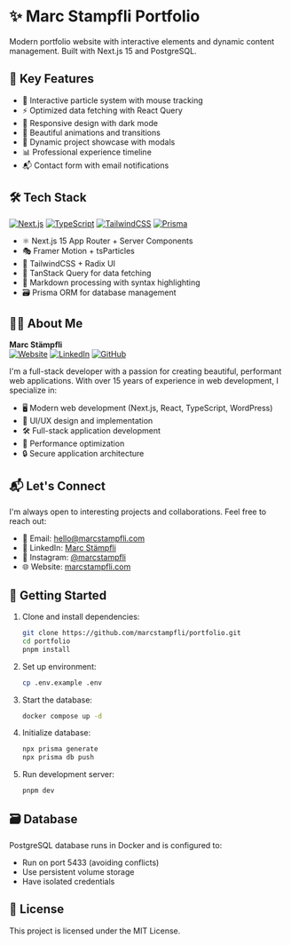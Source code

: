# ✨ Marc Stampfli Portfolio

Modern portfolio website with interactive elements and dynamic content management. Built with Next.js 15 and PostgreSQL.

## 🎯 Key Features

- 🌟 Interactive particle system with mouse tracking
- ⚡ Optimized data fetching with React Query
- 📱 Responsive design with dark mode
- 🎨 Beautiful animations and transitions
- 💼 Dynamic project showcase with modals
- 📊 Professional experience timeline
- 📬 Contact form with email notifications

## 🛠️ Tech Stack

[![Next.js](https://img.shields.io/badge/Next.js-15.1.4-000000?style=flat&logo=next.js)](https://nextjs.org)
[![TypeScript](https://img.shields.io/badge/TypeScript-5.7.3-3178C6?style=flat&logo=typescript)](https://www.typescriptlang.org)
[![TailwindCSS](https://img.shields.io/badge/TailwindCSS-3.3.0-06B6D4?style=flat&logo=tailwindcss)](https://tailwindcss.com)
[![Prisma](https://img.shields.io/badge/Prisma-5.22.0-2D3748?style=flat&logo=prisma)](https://www.prisma.io)

- ⚛️ Next.js 15 App Router + Server Components
- 🎭 Framer Motion + tsParticles
- 🎨 TailwindCSS + Radix UI
- 🔄 TanStack Query for data fetching
- 📝 Markdown processing with syntax highlighting
- 🗃️ Prisma ORM for database management

## 👨‍💻 About Me

**Marc Stämpfli**  
[![Website](https://img.shields.io/badge/Website-marcstampfli.com-2ea44f?style=flat)](https://marcstampfli.com)
[![LinkedIn](https://img.shields.io/badge/LinkedIn-Marc_Stämpfli-0A66C2?style=flat&logo=linkedin)](https://linkedin.com/in/marcstampfli)
[![GitHub](https://img.shields.io/badge/GitHub-marcstampfli-181717?style=flat&logo=github)](https://github.com/marcstampfli)

I'm a full-stack developer with a passion for creating beautiful, performant web applications. With over 15 years of experience in web development, I specialize in:

- 🖥️ Modern web development (Next.js, React, TypeScript, WordPress)
- 🎨 UI/UX design and implementation
- 🛠️ Full-stack application development
- 🚀 Performance optimization
- 🔒 Secure application architecture

## 📬 Let's Connect

I'm always open to interesting projects and collaborations. Feel free to reach out:

- 📧 Email: [hello@marcstampfli.com](mailto:hello@marcstampfli.com)
- 💼 LinkedIn: [Marc Stämpfli](https://www.linkedin.com/in/marc-st%C3%A4mpfli/)
- 📸 Instagram: [@marcstampfli](https://instagram.com/marcstampfli)
- 🌐 Website: [marcstampfli.com](https://marcstampfli.com)

## 🚀 Getting Started

1. Clone and install dependencies:

   ```bash
   git clone https://github.com/marcstampfli/portfolio.git
   cd portfolio
   pnpm install
   ```

2. Set up environment:

   ```bash
   cp .env.example .env
   ```

3. Start the database:

   ```bash
   docker compose up -d
   ```

4. Initialize database:

   ```bash
   npx prisma generate
   npx prisma db push
   ```

5. Run development server:
   ```bash
   pnpm dev
   ```

## 🗃️ Database

PostgreSQL database runs in Docker and is configured to:

- Run on port 5433 (avoiding conflicts)
- Use persistent volume storage
- Have isolated credentials

## 📝 License

This project is licensed under the MIT License.

